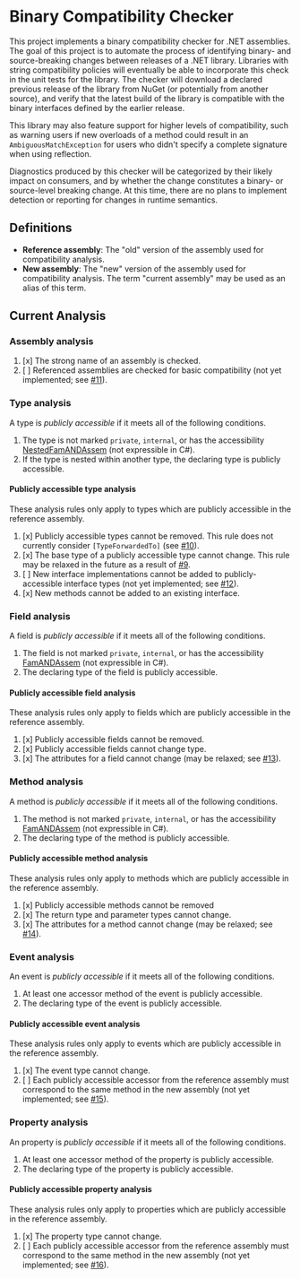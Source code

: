 # Binary Compatibility Checker

This project implements a binary compatibility checker for .NET assemblies. The goal of this project is to automate the
process of identifying binary- and source-breaking changes between releases of a .NET library. Libraries with string
compatibility policies will eventually be able to incorporate this check in the unit tests for the library. The checker
will download a declared previous release of the library from NuGet (or potentially from another source), and verify
that the latest build of the library is compatible with the binary interfaces defined by the earlier release.

This library may also feature support for higher levels of compatibility, such as warning users if new overloads of a
method could result in an `AmbiguousMatchException` for users who didn't specify a complete signature when using
reflection.

Diagnostics produced by this checker will be categorized by their likely impact on consumers, and by whether the change
constitutes a binary- or source-level breaking change. At this time, there are no plans to implement detection or
reporting for changes in runtime semantics.

## Definitions

* **Reference assembly**: The "old" version of the assembly used for compatibility analysis.
* **New assembly**: The "new" version of the assembly used for compatibility analysis. The term "current assembly" may
  be used as an alias of this term.

## Current Analysis

### Assembly analysis

1. [x] The strong name of an assembly is checked.
2. [ ] Referenced assemblies are checked for basic compatibility (not yet implemented; see
   [#11](https://github.com/rackerlabs/dotnet-compatibility/issues/11)).

### Type analysis

A type is *publicly accessible* if it meets all of the following conditions.

1. The type is not marked `private`, `internal`, or has the accessibility
   [NestedFamANDAssem](http://msdn.microsoft.com/en-us/library/system.reflection.typeattributes.aspx) (not expressible
   in C#).
2. If the type is nested within another type, the declaring type is publicly accessible.

#### Publicly accessible type analysis

These analysis rules only apply to types which are publicly accessible in the reference assembly.

1. [x] Publicly accessible types cannot be removed. This rule does not currently consider `[TypeForwardedTo]` (see
   [#10](https://github.com/rackerlabs/dotnet-compatibility/issues/10)).
2. [x] The base type of a publicly accessible type cannot change. This rule may be relaxed in the future as a result of
   [#9](https://github.com/rackerlabs/dotnet-compatibility/issues/9).
3. [ ] New interface implementations cannot be added to publicly-accessible interface types (not yet implemented; see
   [#12](https://github.com/rackerlabs/dotnet-compatibility/issues/12)).
4. [x] New methods cannot be added to an existing interface.

### Field analysis

A field is *publicly accessible* if it meets all of the following conditions.

1. The field is not marked `private`, `internal`, or has the accessibility
   [FamANDAssem](http://msdn.microsoft.com/en-us/library/system.reflection.fieldattributes.aspx) (not expressible
   in C#).
2. The declaring type of the field is publicly accessible.

#### Publicly accessible field analysis

These analysis rules only apply to fields which are publicly accessible in the reference assembly.

1. [x] Publicly accessible fields cannot be removed.
2. [x] Publicly accessible fields cannot change type.
3. [x] The attributes for a field cannot change (may be relaxed; see
   [#13](https://github.com/rackerlabs/dotnet-compatibility/issues/13)).

### Method analysis

A method is *publicly accessible* if it meets all of the following conditions.

1. The method is not marked `private`, `internal`, or has the accessibility
   [FamANDAssem](http://msdn.microsoft.com/en-us/library/system.reflection.methodattributes.aspx) (not expressible
   in C#).
2. The declaring type of the method is publicly accessible.

#### Publicly accessible method analysis

These analysis rules only apply to methods which are publicly accessible in the reference assembly.

1. [x] Publicly accessible methods cannot be removed
2. [x] The return type and parameter types cannot change.
3. [x] The attributes for a method cannot change (may be relaxed; see
   [#14](https://github.com/rackerlabs/dotnet-compatibility/issues/14)).

### Event analysis

An event is *publicly accessible* if it meets all of the following conditions.

1. At least one accessor method of the event is publicly accessible.
2. The declaring type of the event is publicly accessible.

#### Publicly accessible event analysis

These analysis rules only apply to events which are publicly accessible in the reference assembly.

1. [x] The event type cannot change.
2. [ ] Each publicly accessible accessor from the reference assembly must correspond to the same method in the new
   assembly (not yet implemented; see [#15](https://github.com/rackerlabs/dotnet-compatibility/issues/15)).

### Property analysis

An property is *publicly accessible* if it meets all of the following conditions.

1. At least one accessor method of the property is publicly accessible.
2. The declaring type of the property is publicly accessible.

#### Publicly accessible property analysis

These analysis rules only apply to properties which are publicly accessible in the reference assembly.

1. [x] The property type cannot change.
2. [ ] Each publicly accessible accessor from the reference assembly must correspond to the same method in the new
   assembly (not yet implemented; see [#16](https://github.com/rackerlabs/dotnet-compatibility/issues/16)).
